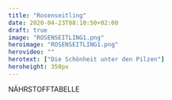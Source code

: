 ```yaml
---
title: "Rosenseitling"
date: 2020-04-23T08:10:50+02:00
draft: true
image: "ROSENSEITLING1.png"
heroimage: "ROSENSEITLING1.png"
herovideo: ""
herotext: ["Die Schönheit unter den Pilzen"]
heroheight: 350px
---
```

<!-- Die Schönheit unter den Pilzen - Der Rosenseitling besticht durch eine saftige rosa Farbe und ein fleischig nussiges Aroma. Er wächst in den Tropen und Subtropen Amerikas und Asiens, ein wärmeliebender Edelpilze. Hierzulande ist der Rosenseitling wegen seiner einzigartigen Farbe, Form und Geschmacks eine beliebte Köstlichkeit. Der Rosenseitling entwickelt einen recht strengen Geruch, was aber in keinster Weise auf seinen exquisiten Geschmack schließen lässt.
Die attraktive Färbung und seine Wuchsform ähnlich einer Rose, machen den Rosenseitling zum Hingucker. In Asien seit langem kulinarisch begehrt findet der Edelpilz auch in Deutschland immer mehr Liebhaber. Er sollte eine kräftige Färbung aufweisen, die Hüte sollten trocken und fest sein. -->

<!-- Geschmack:
Die den Blättrigen aufbau sieht er auch durch seine schöne Farbe wie eine Rose aus.
Sehr kross angebraten ähnelt dieser dem von Speck oder geräuchertem Lachs. -->
<!--
Lagerung
Die Lagertemperatur bei diesem eher wärmeliebenden Edelpilz liegt zwischen 10° und 12° C! Der Rosenseitling ist nur knapp 4 Tage haltbar und sollte am besten sofort verzehrt werden.

Unser Tipp:
Durch die wunderschöne Form und die Farbe des Rosenseitlings eignet dieser sich nicht nur um Speisen zu veredeln, sondern auch sehr gut als Geschenk für einen netten Menschen. Zum Beispiel zum Valentinstag, für Köche*innen in einem kleines Töpfchen.
Geschmacklich entfaltet der Rosenseitling sich sehr gut kross angebraten mit Pfeffer und Salz. -->
<!--
Inhaltsstoffe:
Kalium, Phosphor, Proteine, Aminosäuren, Polysaccaride, Folsäure, Vitamin B2, 5.   -->
NÄHRSTOFFTABELLE
